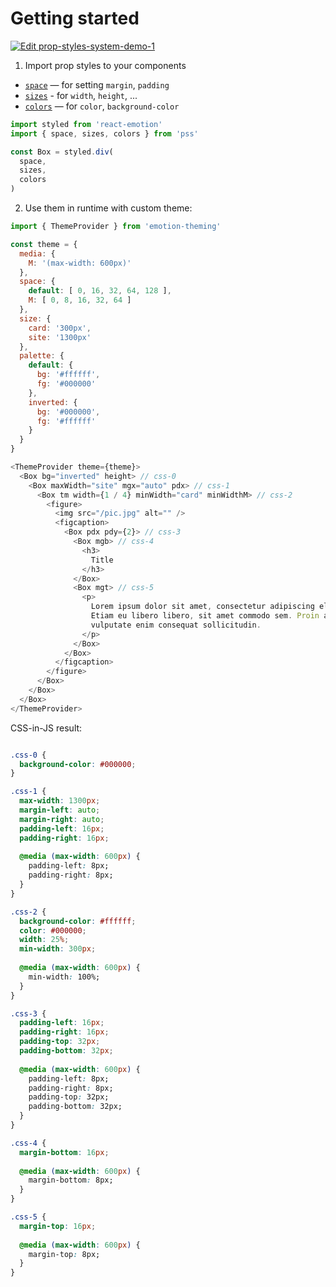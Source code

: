 # Getting started

[![Edit prop-styles-system-demo-1](https://codesandbox.io/static/img/play-codesandbox.svg)](https://codesandbox.io/s/zlrwm3ymzx)

1. Import prop styles to your components

  - [`space`](./api.md#space) — for setting `margin`, `padding`
  - [`sizes`](./api.md#sizes) - for `width`, `height`, ...
  - [`colors`](./api.md#colors) — for `color`, `background-color` 
    
    
    
```js
import styled from 'react-emotion'
import { space, sizes, colors } from 'pss'

const Box = styled.div(
  space,
  sizes,
  colors
)
```
    

2. Use them in runtime with custom theme:

```js
import { ThemeProvider } from 'emotion-theming'

const theme = {
  media: {
    M: '(max-width: 600px)'
  },
  space: {
    default: [ 0, 16, 32, 64, 128 ],
    M: [ 0, 8, 16, 32, 64 ]
  },
  size: {
    card: '300px',
    site: '1300px'
  },
  palette: {
    default: {
      bg: '#ffffff',
      fg: '#000000'
    },
    inverted: {
      bg: '#000000',
      fg: '#ffffff'
    }
  }
}

<ThemeProvider theme={theme}>
  <Box bg="inverted" height> // css-0
    <Box maxWidth="site" mgx="auto" pdx> // css-1
      <Box tm width={1 / 4} minWidth="card" minWidthM> // css-2
        <figure>
          <img src="/pic.jpg" alt="" />
          <figcaption>
            <Box pdx pdy={2}> // css-3
              <Box mgb> // css-4
                <h3>
                  Title
                </h3>
              </Box>
              <Box mgt> // css-5
                <p>
                  Lorem ipsum dolor sit amet, consectetur adipiscing elit.
                  Etiam eu libero libero, sit amet commodo sem. Proin a quam
                  vulputate enim consequat sollicitudin.
                </p>
              </Box>
            </Box>
          </figcaption>
        </figure>
      </Box>
    </Box>
  </Box>
</ThemeProvider>

```

CSS-in-JS result:

```css

.css-0 {
  background-color: #000000;
}

.css-1 {
  max-width: 1300px; 
  margin-left: auto; 
  margin-right: auto; 
  padding-left: 16px; 
  padding-right: 16px;
  
  @media (max-width: 600px) { 
    padding-left: 8px; 
    padding-right: 8px; 
  }
}

.css-2 {
  background-color: #ffffff;
  color: #000000;
  width: 25%;
  min-width: 300px;
  
  @media (max-width: 600px) { 
    min-width: 100%;
  }
}

.css-3 {
  padding-left: 16px;
  padding-right: 16px;
  padding-top: 32px;
  padding-bottom: 32px;
  
  @media (max-width: 600px) {
    padding-left: 8px;
    padding-right: 8px;
    padding-top: 32px;
    padding-bottom: 32px;
  }
}

.css-4 {
  margin-bottom: 16px;
  
  @media (max-width: 600px) {
    margin-bottom: 8px;
  }
}

.css-5 {
  margin-top: 16px;
  
  @media (max-width: 600px) {
    margin-top: 8px;
  }
}
```
